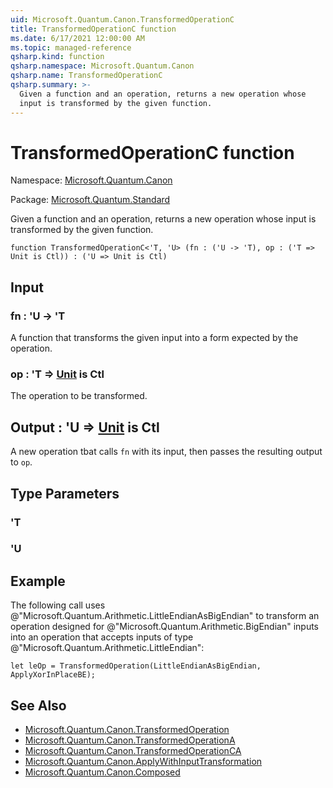 ```yaml
---
uid: Microsoft.Quantum.Canon.TransformedOperationC
title: TransformedOperationC function
ms.date: 6/17/2021 12:00:00 AM
ms.topic: managed-reference
qsharp.kind: function
qsharp.namespace: Microsoft.Quantum.Canon
qsharp.name: TransformedOperationC
qsharp.summary: >-
  Given a function and an operation, returns a new operation whose
  input is transformed by the given function.
---
```


# TransformedOperationC function

Namespace: [Microsoft.Quantum.Canon](xref:Microsoft.Quantum.Canon)

Package: [Microsoft.Quantum.Standard](https://nuget.org/packages/Microsoft.Quantum.Standard)


Given a function and an operation, returns a new operation whoseinput is transformed by the given function.

```qsharp
function TransformedOperationC<'T, 'U> (fn : ('U -> 'T), op : ('T => Unit is Ctl)) : ('U => Unit is Ctl)
```


## Input

### fn : 'U -> 'T

A function that transforms the given input into a form expected by theoperation.


### op : 'T => [Unit](xref:microsoft.quantum.qsharp.valueliterals#unit-literal)  is Ctl

The operation to be transformed.



## Output : 'U => [Unit](xref:microsoft.quantum.qsharp.valueliterals#unit-literal)  is Ctl

A new operation tbat calls `fn` with its input, then passes theresulting output to `op`.

## Type Parameters

### 'T


### 'U



## Example

The following call uses@"Microsoft.Quantum.Arithmetic.LittleEndianAsBigEndian" to transforman operation designed for@"Microsoft.Quantum.Arithmetic.BigEndian" inputs into an operationthat accepts inputs of type@"Microsoft.Quantum.Arithmetic.LittleEndian":```qsharplet leOp = TransformedOperation(LittleEndianAsBigEndian, ApplyXorInPlaceBE);```

## See Also

- [Microsoft.Quantum.Canon.TransformedOperation](xref:Microsoft.Quantum.Canon.TransformedOperation)
- [Microsoft.Quantum.Canon.TransformedOperationA](xref:Microsoft.Quantum.Canon.TransformedOperationA)
- [Microsoft.Quantum.Canon.TransformedOperationCA](xref:Microsoft.Quantum.Canon.TransformedOperationCA)
- [Microsoft.Quantum.Canon.ApplyWithInputTransformation](xref:Microsoft.Quantum.Canon.ApplyWithInputTransformation)
- [Microsoft.Quantum.Canon.Composed](xref:Microsoft.Quantum.Canon.Composed)
